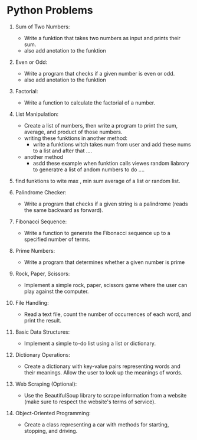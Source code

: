 # Python Problems

1. Sum of Two Numbers:
    - Write a funktion that takes two numbers as input and prints their sum.
    - also add anotation to the funktion 

2. Even or Odd:
    - Write a program that checks if a given number is even or odd.
    - also add anotation to the funktion 

3. Factorial:
    - Write a function to calculate the factorial of a number.

4. List Manipulation:
    - Create a list of numbers, then write a program to print the sum,  average, and product of those numbers.
    - writing these funktions in another method:
        - write a funktions witch takes num from user and add these nums to a list and after that ....
    - another method
        - asdd these example when funktion calls viewes random liabrory to generatre a list of andom numbers to do ....

5. find funktions to wite max , min sum average of a list or random list.

6. Palindrome Checker:
    - Write a program that checks if a given string is a palindrome (reads the same backward as forward).

7. Fibonacci Sequence:
    - Write a function to generate the Fibonacci sequence up to a specified number of terms.

8. Prime Numbers:
    - Write a program that determines whether a given number is prime

9. Rock, Paper, Scissors:
    - Implement a simple rock, paper, scissors game where the user can play against the computer.
10. File Handling:
    - Read a text file, count the number of occurrences of each word, and print the result.


11. Basic Data Structures:
    - Implement a simple to-do list using a list or dictionary.


12. Dictionary Operations:
    - Create a dictionary with key-value pairs representing words and their meanings. Allow the user to look up the meanings of words.


13. Web Scraping (Optional):
    - Use the BeautifulSoup library to scrape information from a website (make sure to respect the website's terms of service).

    
14. Object-Oriented Programming:
    - Create a class representing a car with methods for starting, stopping, and driving.